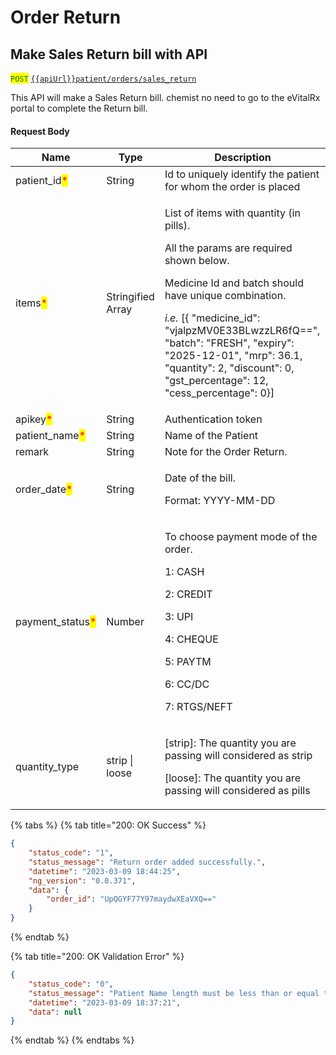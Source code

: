 # Order Return

## Make Sales Return bill with API

<mark style="color:green;">`POST`</mark> [`{{apiUrl}}patient/orders/sales_return`](https://api.evitalrx.in/v1/patient/orders/sales_return)

This API will make a Sales Return bill. chemist no need to go to the eVitalRx portal to complete the Return bill.

#### Request Body

| Name                                              | Type              | Description                                                                                                                                                                                                                                                                                                                                                                     |
| ------------------------------------------------- | ----------------- | ------------------------------------------------------------------------------------------------------------------------------------------------------------------------------------------------------------------------------------------------------------------------------------------------------------------------------------------------------------------------------- |
| patient\_id<mark style="color:red;">\*</mark>     | String            | Id to uniquely identify the patient for whom the order is placed                                                                                                                                                                                                                                                                                                                |
| items<mark style="color:red;">\*</mark>           | Stringified Array | <p>List of items with quantity (in pills). </p><p>All  the params are required shown below. </p><p>Medicine Id and batch should have unique combination. </p><p></p><p><em>i.e.</em> [{ "medicine_id": "vjalpzMV0E33BLwzzLR6fQ==", "batch": "FRESH", "expiry": "2025-12-01", "mrp": 36.1, "quantity": 2, "discount": 0, "gst_percentage": 12, "cess_percentage": 0}]</p><p></p> |
| apikey<mark style="color:red;">\*</mark>          | String            | Authentication token                                                                                                                                                                                                                                                                                                                                                            |
| patient\_name<mark style="color:red;">\*</mark>   | String            | Name of the Patient                                                                                                                                                                                                                                                                                                                                                             |
| remark                                            | String            | Note for the Order Return.                                                                                                                                                                                                                                                                                                                                                      |
| order\_date<mark style="color:red;">\*</mark>     | String            | <p>Date of the bill. </p><p>Format: YYYY-MM-DD</p><p></p>                                                                                                                                                                                                                                                                                                                       |
| payment\_status<mark style="color:red;">\*</mark> | Number            | <p>To choose payment mode of the order. </p><p>1: CASH </p><p>2: CREDIT </p><p>3: UPI </p><p>4: CHEQUE </p><p>5: PAYTM </p><p>6: CC/DC </p><p>7: RTGS/NEFT</p>                                                                                                                                                                                                                  |
| quantity\_type                                    | strip \| loose    | <p>[strip]: The quantity you are passing will considered as strip </p><p>[loose]: The quantity you are passing will considered as pills</p>                                                                                                                                                                                                                                     |

{% tabs %}
{% tab title="200: OK Success" %}
```json
{
    "status_code": "1",
    "status_message": "Return order added successfully.",
    "datetime": "2023-03-09 18:44:25",
    "ng_version": "0.0.371",
    "data": {
        "order_id": "UpQGYF77Y97maydwXEaVXQ=="
    }
}
```
{% endtab %}

{% tab title="200: OK Validation Error" %}
```json
{
    "status_code": "0",
    "status_message": "Patient Name length must be less than or equal to 50 characters long",
    "datetime": "2023-03-09 18:37:21",
    "data": null
}
```
{% endtab %}
{% endtabs %}
